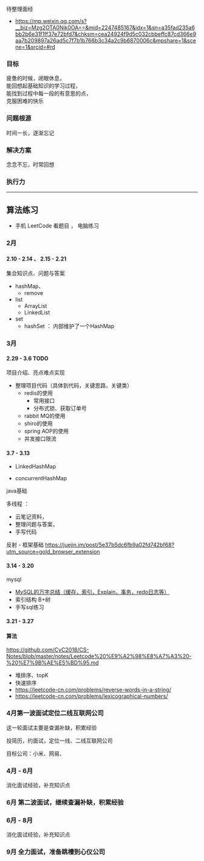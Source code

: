 待整理面经
- https://mp.weixin.qq.com/s?__biz=Mzg2OTA0Njk0OA==&mid=2247485167&idx=1&sn=a35fad235a6bb2b6e31f1ff37e72bfd7&chksm=cea24924f9d5c032cbbeffc87cd366e9aa7b209897a26ad5c7f7b1b766b3c34a2c9b6870006c&mpshare=1&scene=1&srcid=#rd

### 目标
疲惫的时候，闭眼休息，     
能回想起基础知识的学习过程，  
能找到过程中每一段的有意思的点，    
克服困难的快乐

### 问题根源
时间一长，逐渐忘记

### 解决方案
念念不忘，时常回想

### 执行力


---

## 算法练习
- 手机 LeetCode 看题目 ， 电脑练习


### 2月
#### 2.10 - 2.14 、 2.15 - 2.21
集合知识点、问题与答案
- hashMap、
    - remove
- list
    - ArrayList
    - LinkedList
- set
    - hashSet ： 内部维护了一个HashMap


### 3月
#### 2.29 - 3.6 TODO
 项目介绍、亮点难点实现
- 整理项目代码（具体到代码，关键思路，关键类）
    - redis的使用
        - 常用接口
        - 分布式锁、获取订单号
    - rabbit MQ的使用
    - shiro的使用
    - spring AOP的使用
    - 并发接口限流 
    
#### 3.7 - 3.13
- LinkedHashMap

- concurrentHashMap

java基础

多线程 ： 
- 云笔记资料，
- 整理问题与答案，
- 手写代码

反射 - 框架基础
https://juejin.im/post/5e37b5dc6fb9a02fd742bf68?utm_source=gold_browser_extension

#### 3.14 - 3.20
mysql
- [MySQL的万字总结（缓存，索引，Explain，事务，redo日志等）](https://juejin.im/post/5dfc846051882512327a63b6)
- 索引结构 B+树
- 手写sql练习

#### 3.21 - 3.27


#### 算法
https://github.com/CyC2018/CS-Notes/blob/master/notes/Leetcode%20%E9%A2%98%E8%A7%A3%20-%20%E7%9B%AE%E5%BD%95.md

- 堆排序、topK
- 快速排序
- https://leetcode-cn.com/problems/reverse-words-in-a-string/
- https://leetcode-cn.com/problems/lexicographical-numbers/

### 4月第一波面试定位二线互联网公司
这一轮面试主要是查漏补缺，积累经验

投简历，约面试，定位一线、二线互联网公司

目标公司：小米、网易、


### 4月 - 6月
消化面试经验，补充知识点


### 6月 第二波面试，继续查漏补缺，积累经验

### 6月 - 8月
消化面试经验，补充知识点

### 9月 全力面试，准备跳槽到心仪公司